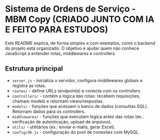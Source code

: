 # Sistema de Ordens de Serviço - MBM Copy (CRIADO JUNTO COM IA E FEITO PARA ESTUDOS)

Este README explica, de forma simples e com exemplos, como o backend do projeto está organizado. O objetivo é ajudar quem não conhece JavaScript a entender rotas, middlewares e controllers.

## Estrutura principal

- `server.js` - inicializa o servidor, configura middlewares globais e registra as rotas.
- `routes/` - define URLs (endpoints) e conecta com os controllers.
- `controllers/` - contém a lógica das rotas: recebem requisições, chamam models e retornam views/respostas.
- `models/` - funções que acessam o banco de dados (consultas SQL). Retornam dados para os controllers.
- `middlewares/` - funções que executam lógica antes das rotas (ex.: verificação de autenticação, upload de arquivos).
- `utils/` - utilitários (ex.: enviar e-mails, gerar Excel).
- `config/db.js` - configuração do pool de conexões com MySQL.

